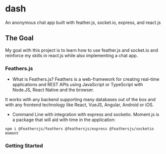# dash
An anonymous chat app built with feather.js, socket.io, express, and react.js

## The Goal
My goal with this project is to learn how to use feather.js and socket.io and reinforce my skills in react.js while also implementing a chat app.

### Feathers.js
- What is Feathers.js? 
Feathers is a web-framework for creating real-time applications and REST APIs using JavaScript or TypeScript with Node.JS, React Native and the browser.

It works with any backend supporting many databases out of the box and with any frontend technology like React, VueJS, Angular, Android or iOS.

- Command Line with integration with express and socketio. Moment.js is a package that will aid with time in the application: 
```
npm i @feathersjs/feathers @feathersjs/express @feathersjs/socketio moment
```

### Getting Started
